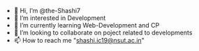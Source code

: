 - 👋 Hi, I’m @the-Shashi7
- 👀 I’m interested in Development
- 🌱 I’m currently learning Web-Development and CP
- 💞️ I’m looking to collaborate on poject related to developments
- 📫 How to reach me "shashi.ic19@nsut.ac.in"
